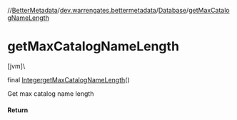 //[BetterMetadata](../../../index.md)/[dev.warrengates.bettermetadata](../index.md)/[Database](index.md)/[getMaxCatalogNameLength](get-max-catalog-name-length.md)

# getMaxCatalogNameLength

[jvm]\

final [Integer](https://docs.oracle.com/javase/8/docs/api/java/lang/Integer.html)[getMaxCatalogNameLength](get-max-catalog-name-length.md)()

Get max catalog name length

#### Return

